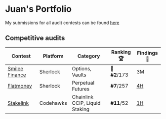 # Juan's Portfolio

My submissions for all audit contests can be found [here](https://github.com/0xjuaan/audits/tree/main/contests)

## Competitive audits

| Contest    |Platform| Category                  | Ranking 🏆   | Findings 🔎|
|------------|---------|------------------|-----------|----------|
| [Smilee Finance](https://audits.sherlock.xyz/contests/180)| Sherlock | Options, Vaults |🥈 **#2**/173 | [3M](https://github.com/0xjuaan/audits/blob/main/contests/2024-02-smilee-finance.md)
| [Flatmoney](https://audits.sherlock.xyz/contests/132) | Sherlock | Perpetual Futures         | **#7**/257  | [4H](https://github.com/0xjuaan/audits/blob/main/contests/2024-01-flatmoney.md)        |
| [Stakelink](https://www.codehawks.com/contests/clqf7mgla0001yeyfah59c674) | Codehawks   | Chainlink CCIP, Liquid Staking | **#11**/52       | [1H](https://github.com/0xjuaan/audits/blob/main/contests/2023-12-stakelink.md)    |
